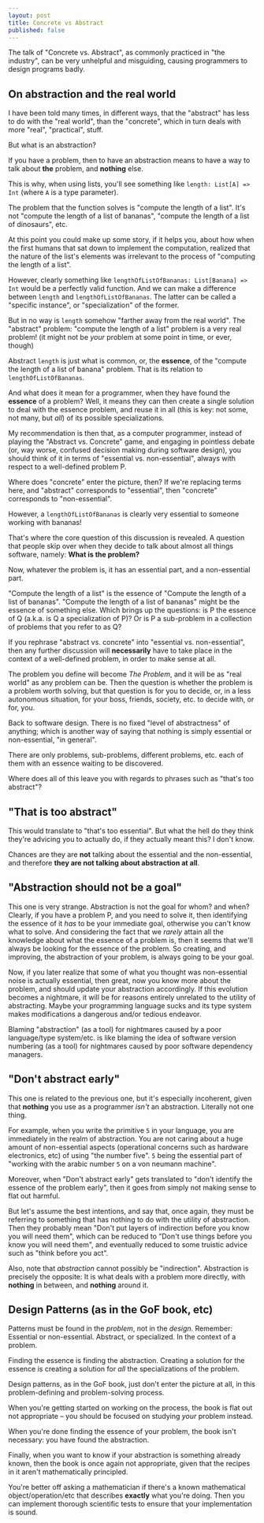 ```yaml
---
layout: post
title: Concrete vs Abstract
published: false
---
```


The talk of "Concrete vs. Abstract", as commonly practiced in "the industry", 
can be very unhelpful and misguiding, causing programmers to design programs badly.

## On abstraction and the real world

I have been told many times, in different ways, that the "abstract" has 
less to do with the "real world", than the "concrete", which in turn deals 
with more "real", "practical", stuff.

But what is an abstraction? 

If you have a problem, then to have an abstraction means to have a way to talk 
about **the** problem, and **nothing** else. 

This is why, when using lists, you'll see something like `length: List[A] => Int` 
(where `A` is a type parameter).

The problem that the function solves is "compute the length of a list". It's not 
"compute the length of a list of bananas", "compute the length of a list of dinosaurs", etc.

At this point you could make up some story, if it helps you, about how when the first humans 
that sat down to implement the computation, realized that the nature of the list's elements 
was irrelevant to the process of "computing the length of a list".

However, clearly something like `lengthOfListOfBananas: List[Banana] => Int` would be a perfectly 
valid function. And we can make a difference between `length` and `lengthOfListOfBananas`. The 
latter can be called a "specific instance", or "specialization" of the former. 

But in no way is `length` somehow "farther away from the real world". The "abstract" problem:
"compute the length of a list" problem is a very real problem! (it might not be *your* problem
at some point in time, or ever, though)

Abstract `length` is just what is common, or, the **essence**, of the "compute the length 
of a list of banana" problem. That is its relation to `lengthOfListOfBananas`.

And what does it mean for a programmer, when they have found the **essence** of a problem? 
Well, it means they can then create a single solution to deal with the essence problem, and 
reuse it in all (this is key: not some, not many, but *all*) of its possible specializations.

My recommendation is then that, as a computer programmer, instead of playing the 
"Abstract vs. Concrete" game, and engaging in pointless debate (or, way worse, confused 
decision making during software design), you should think of it in terms of "essential vs. non-essential", 
always with respect to a well-defined problem P.

Where does "concrete" enter the picture, then? If we're replacing terms here, and "abstract" 
corresponds to "essential", then "concrete" corresponds to "non-essential".

However, a `lengthOfListOfBananas` is clearly very essential to someone working with bananas!

That's where the core question of this discussion is revealed. A question that 
people skip over when they decide to talk about almost all things software, namely: 
**What is the problem?**

Now, whatever the problem is, it has an essential part, and a non-essential part. 

"Compute the length of a list" is the essence of "Compute the length of a list of bananas".
"Compute the length of a list of bananas" might be the essence of something else. Which 
brings up the questions: is P the essence of Q (a.k.a. is Q a specialization of P)? Or 
is P a sub-problem in a collection of problems that you refer to as Q?

If you rephrase "abstract vs. concrete" into "essential vs. non-essential", 
then any further discussion will **necessarily** have to take place in the context 
of a well-defined problem, in order to make sense at all.

The problem you define will become *The Problem*, and it will be as "real 
world" as any problem can be. Then the question is whether the problem 
is a problem worth solving, but that question is for you to decide, or, 
in a less autonomous situation, for your boss, friends, society, etc. to 
decide with, or for, you. 

Back to software design. There is no fixed "level of abstractness" of anything; 
which is another way of saying that nothing is simply essential or non-essential, "in general".

There are only problems, sub-problems, different problems, etc. each of them with 
an essence waiting to be discovered.

Where does all of this leave you with regards to phrases such as "that's too abstract"?

## "That is too abstract"

This would translate to "that's too essential". But what the hell do they think 
they're advicing you to actually do, if they actually meant this? I don't know. 

Chances are they are **not** talking about the essential and the non-essential, 
and therefore **they are not talking about abstraction at all**.

## "Abstraction should not be a goal"

This one is very strange. Abstraction is not the goal for whom? and when?
Clearly, if you have a problem P, and you need to solve it, then identifying the 
essence of it *has* to be your immediate goal, otherwise you can't know what 
to solve. And considering the fact that we *rarely* attain all the knowledge 
about what the essence of a problem is, then it seems that we'll always be 
looking for the essence of the problem. So creating, and improving, the abstraction 
of your problem, is always going to be your goal.

Now, if you later realize that some of what you thought was non-essential 
noise is actually essential, then great, now you know more about the problem, and 
should update your abstraction accordingly. If this evolution becomes a nightmare, 
it will be for reasons entirely unrelated to the utility of abstracting. 
Maybe your programming language sucks and its type system makes modifications a
dangerous and/or tedious endeavor.

Blaming "abstraction" (as a tool) for nightmares caused by a poor language/type system/etc. is 
like blaming the idea of software version numbering (as a tool) for nightmares 
caused by poor software dependency managers.

## "Don't abstract early"

This one is related to the previous one, but it's especially incoherent, given 
that **nothing** you use as a programmer *isn't* an abstraction. Literally not one thing. 

For example, when you write the primitive `5` in your language, you are immediately in the realm 
of abstraction. You are not caring about a huge amount of non-essential aspects 
(operational concerns such as hardware electronics, etc) of using "the number five". 
`5` being the essential part of "working with the arabic number `5` on a von neumann machine".

Moreover, when "Don't abstract early" gets translated to "don't identify the 
essence of the problem early", then it goes from simply not making sense to flat out 
harmful. 

But let's assume the best intentions, and say that, once again, they must 
be referring to something that has nothing to do with the utility of abstraction. 
Then they probably mean "Don't put layers of indirection before you know you will need them", 
which can be reduced to "Don't use things before you know you will need them", and eventually 
reduced to some truistic advice such as "think before you act".

Also, note that *abstraction* cannot possibly be "indirection". Abstraction is precisely 
the opposite: It is what deals with a problem more directly, with **nothing** in 
between, and **nothing** around it.

## Design Patterns (as in the GoF book, etc)

Patterns must be found in the *problem*, not in the 
*design*. Remember: Essential or non-essential. Abstract, or specialized.
In the context of a problem.

Finding the essence is finding the abstraction. Creating a solution for 
the essence is creating a solution for *all* the specializations of the 
problem.

Design patterns, as in the GoF book, just don't enter the picture 
at all, in this problem-defining and problem-solving process. 

When you're getting started on working on the process, the book is flat out 
not appropriate – you should be focused on studying *your* problem instead.

When you're done finding the essence of your problem, the book 
isn't necessary: you have found the abstraction. 

Finally, when you want to know if your abstraction is something already 
known, then the book is once again not appropriate, given that the 
recipes in it aren't mathematically principled. 

You're better off asking a mathematician if there's a known mathematical 
object/operation/etc that describes **exactly** what you're doing. Then 
you can implement thorough scientific tests to ensure that your 
implementation is sound.
